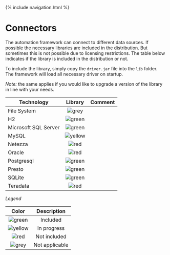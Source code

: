 {% include navigation.html %}

# Connectors

The automation framework can connect to different data sources. If possible the necessary libraries are included in the distribution. 
But sometimes this is not possible due to licensing restrictions. 
The table below indicates if the library is included in the distribution or not. 


To include the library, simply copy the `driver.jar` file into the `lib` folder. 
The framework will load all necessary driver on startup.

*Note:* the same applies if you would like to upgrade a version of the library in line with your needs. 

|Technology|Library|Comment|
|----------|    :---:    |   :---:    |
|File System|![grey](/{{site.repository}}/images/icons/green-dot.png)||
|H2|![green](/{{site.repository}}/images/icons/green-dot.png)||
|Microsoft SQL Server|![green](/{{site.repository}}/images/icons/green-dot.png)||
|MySQL|![yellow](/{{site.repository}}/images/icons/green-dot.png)||
|Netezza|![red](/{{site.repository}}/images/icons/green-dot.png)||
|Oracle|![red](/{{site.repository}}/images/icons/green-dot.png)||
|Postgresql|![green](/{{site.repository}}/images/icons/green-dot.png)||
|Presto|![green](/{{site.repository}}/images/icons/green-dot.png)||
|SQLite|![green](/{{site.repository}}/images/icons/green-dot.png)||
|Teradata|![red](/{{site.repository}}/images/icons/green-dot.png)||

*Legend*

|Color|Description|
|:---:|:---:|
|![green](/{{site.repository}}/images/icons/green-dot.png)|Included|
|![yellow](/{{site.repository}}/images/icons/yellow-dot.png)|In progress|
|![red](/{{site.repository}}/images/icons/red-dot.png)|Not included|
|![grey](/{{site.repository}}/images/icons/grey-dot.png)|Not applicable|